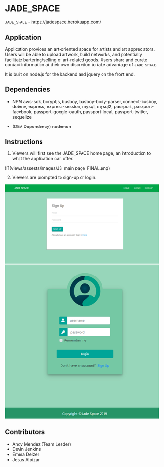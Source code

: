 # JADE_SPACE

`JADE_SPACE` - https://jadespace.herokuapp.com/

## Application

Application provides an art-oriented space for artists and art appreciators.
Users will be able to upload artwork, build networks, and potentially facilitate bartering/selling of art-related goods. Users share and curate contact information at their own discretion to take advantage of `JADE_SPACE`.

It is built on node.js for the backend and jquery on the front end.

## Dependencies

* NPM aws-sdk, bcryptjs, busboy, busboy-body-parser, connect-busboy, dotenv, express, express-session, mysql, mysql2, passport, passport-facebook, passport-google-oauth, passport-local, passport-twitter, sequelize

* (DEV Dependency) nodemon

## Instructions

1. Viewers will first see the JADE_SPACE home page, an introduction to what the application can offer.

![](views/assests/images/JS_main page_FINAL.png)

2. Viewers are prompted to sign-up or login.

![](views/assests/images/JS_signUpPage.png)
![](views/assests/images/JS_loginPage.png)

## Contributors

* Andy Mendez (Team Leader)
* Devin Jenkins
* Emma Delzer
* Jesus Alpizar